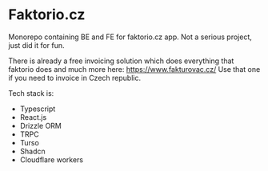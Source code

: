 # Faktorio.cz

Monorepo containing BE and FE for faktorio.cz app.
Not a serious project, just did it for fun.

There is already a free invoicing solution which does everything that faktorio does and much more here: https://www.fakturovac.cz/
Use that one if you need to invoice in Czech republic.

Tech stack is:

- Typescript
- React.js
- Drizzle ORM
- TRPC
- Turso
- Shadcn
- Cloudflare workers
